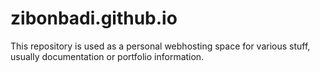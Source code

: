 # zibonbadi.github.io

This repository is used as a personal webhosting space for various stuff, usually documentation or portfolio information.
